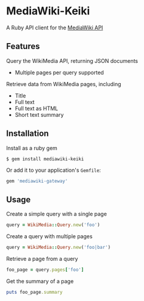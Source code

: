 # MediaWiki-Keiki

A Ruby API client for the [MediaWiki API](http://www.mediawiki.org/wiki/API:Main_page)

## Features

Query the WikiMedia API, returning JSON documents
- Multiple pages per query supported

Retrieve data from WikiMedia pages, including
- Title
- Full text
- Full text as HTML
- Short text summary


## Installation

Install as a ruby gem

```shell
$ gem install mediawiki-keiki
```

Or add it to your application's `Gemfile`:

```ruby
gem 'mediawiki-gateway'
```


## Usage

Create a simple query with a single page

```ruby
query = WikiMedia::Query.new('foo')
```

Create a query with multiple pages

```ruby
query = WikiMedia::Query.new('foo|bar')
```

Retrieve a page from a query

```ruby
foo_page = query.pages['foo']
```

Get the summary of a page

```ruby
puts foo_page.summary
```